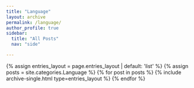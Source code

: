 ```yaml
---
title: "Language"
layout: archive
permalink: /language/
author_profile: true
sidebar:
  title: "All Posts"
  nav: "side"

---
```


{% assign entries_layout = page.entries_layout | default: 'list' %}
{% assign posts = site.categories.Language %}
{% for post in posts %} {% include archive-single.html type=entries_layout %} {% endfor %}
